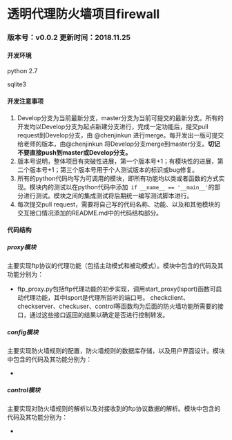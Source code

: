 # 透明代理防火墙项目firewall

### 版本号：v0.0.2    更新时间：2018.11.25

#### 开发环境

python 2.7

sqlite3



#### 开发注意事项

1. Develop分支为当前最新分支，master分支为当前可提交的最新分支。所有的开发均以Develop分支为起点新建分支进行，完成一定功能后，提交pull request到Develop分支，由 @chenjinkun 进行merge。每开发出一版可提交给老师的版本，由@chenjinkun 将Develop分支merge到master分支。**切记不要直接push到master或Develop分支。**
2. 版本号说明，整体项目有突破性进展，第一个版本号+1；有模块性的进展，第二个版本号+1；第三个版本号用于个人测试版本的标识或bug修复。
3. 所有的python代码均写为可调用的模块，即所有功能均以类或者函数的方式实现。模块内的测试以在python代码中添加` if __name__ == '__main__'`的部分进行测试。模块之间的集成测试将后期统一编写测试脚本进行。
4. 每次提交pull request，需要将自己写的代码名称、功能、以及和其他模块的交互接口情况添加的README.md中的代码结构部分。



#### 代码结构

##### proxy模块

主要实现ftp协议的代理功能（包括主动模式和被动模式）。模块中包含的代码及其功能分别为：

+ ftp_proxy.py包括ftp代理功能的初步实现，调用start_proxy(lsport)函数可启动代理功能，其中lsport是代理所监听的端口号。 checkclient、checkserver、checkuser、control等函数均为后面的防火墙功能所需要的接口，通过这些接口返回的结果以确定是否进行控制转发。

##### config模块

主要实现防火墙规则的配置，防火墙规则的数据库存储，以及用户界面设计。模块中包含的代码及其功能分别为：

+

##### control模块

主要实现对防火墙规则的解析以及对接收到的ftp协议数据的解析。模块中包含的代码及其功能分别为：

-
